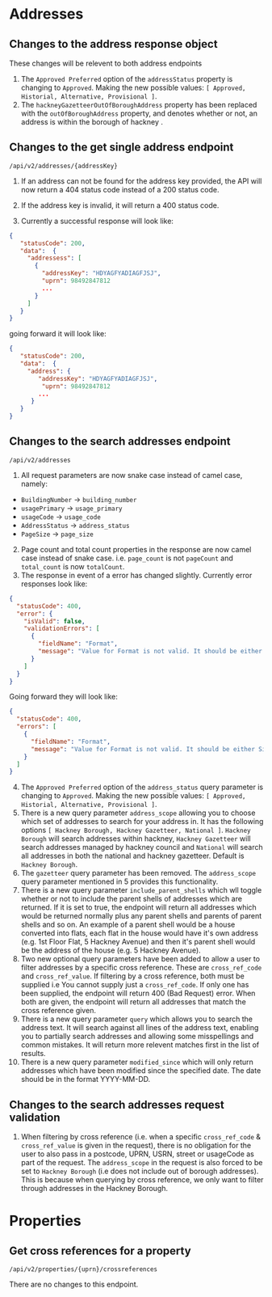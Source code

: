# Addresses
## Changes to the address response object
These changes will be relevent to both address endpoints
1. The `Approved Preferred` option of the `addressStatus` property is changing to `Approved`. Making the new possible values:
```[ Approved, Historial, Alternative, Provisional ]```.
2. The `hackneyGazetteerOutOfBoroughAddress` property has been replaced with the `outOfBoroughAddress` property, and denotes whether or not, an address is within the borough of hackney .

## Changes to the get single address endpoint
`/api/v2/addresses/{addressKey}`

1. If an address can not be found for the address key provided, the API will now return a 404 status code instead of a 200 status code.
2. If the address key is invalid, it will return a 400 status code.

3. Currently a successful response will look like:
```json
{
   "statusCode": 200,
   "data":  {
     "addressess": [
       {
         "addressKey": "HDYAGFYADIAGFJSJ",
         "uprn": 98492847812
         ...
       }
     ]
   }
}
```
going forward it will look like:
```json
{
   "statusCode": 200,
   "data":  {
     "address": {
        "addressKey": "HDYAGFYADIAGFJSJ",
         "uprn": 98492847812
        ...
      }
   }
}
```

## Changes to the search addresses endpoint
`/api/v2/addresses`

1. All request parameters are now snake case instead of camel case, namely:
  -  `BuildingNumber` -> `building_number`
  -  `usagePrimary` -> `usage_primary`
  -  `usageCode` -> `usage_code`
  -  `AddressStatus` -> `address_status`
  -  `PageSize` -> `page_size`
2. Page count and total count properties in the response are now camel case instead of snake case. i.e. `page_count` is not `pageCount` and `total_count` is now `totalCount`.
3. The response in event of a error has changed slightly. Currently error responses look like:
```json
{
  "statusCode": 400,
  "error": {
    "isValid": false,
    "validationErrors": [
      {
        "fieldName": "Format",
        "message": "Value for Format is not valid. It should be either Simple or Detailed"
      }
    ]
  }
}
```
Going forward they will look like:
```json
{
  "statusCode": 400,
  "errors": [
    {
      "fieldName": "Format",
      "message": "Value for Format is not valid. It should be either Simple or Detailed"
    }
  ]
}
```
4. The `Approved Preferred` option of the `address_status` query parameter is changing to `Approved`. Making the new possible values:
   ```[ Approved, Historial, Alternative, Provisional ]```.
5. There is a new query parameter `address_scope` allowing you to choose which set of addresses to search for your address in. It has the following options ```[ Hackney Borough, Hackney Gazetteer, National ]```. `Hackney Borough` will search addresses within hackney, `Hackney Gazetteer` will search addresses managed by hackney council and `National` will search all addresses in both the national and hackney gazetteer. Default is `Hackney Borough`. 
6. The `gazetteer` query parameter has been removed. The `address_scope` query parameter mentioned in 5 provides this functionality. 
7. There is a new query parameter `include_parent_shells` which wll toggle whether or not to include the parent shells of addresses which are returned. If it is set to true, the endpoint will return all addresses which would be returned normally plus any parent shells and parents of parent shells and so on.
An example of a parent shell would be a house converted into flats, each flat in the house would have it's own address (e.g. 1st Floor Flat, 5 Hackney Avenue) and then it's parent shell would be the address of the house (e.g. 5 Hackney Avenue).
8. Two new optional query parameters have been added to allow a user to filter addresses by a specific cross reference. These are `cross_ref_code` and `cross_ref_value`. If filtering by a cross reference, both must be supplied i.e You cannot supply just a `cross_ref_code`. If only one has been supplied, the endpoint will return 400 (Bad Request) error. When both are given, the endpoint will return all addresses that match the cross reference given.
9. There is a new query parameter `query` which allows you to search the address text. It will search against all lines of the address text, enabling you to partially search addresses and allowing some misspellings and common mistakes. It will return more relevent matches first in the list of results. 
10. There is a new query parameter `modified_since` which will only return addresses which have been modified since the specified date. The date should be in the format YYYY-MM-DD.

## Changes to the search addresses request validation
1. When filtering by cross reference (i.e. when a specific `cross_ref_code` & `cross_ref_value` is given in the request), there is no obligation for the user to also pass in a postcode, UPRN, USRN, street or usageCode as part of the request. The `address_scope` in the request is also forced to be set to `Hackney Borough` (i.e does not include out of borough addresses). This is because when querying by cross reference, we only want to filter through addresses in the Hackney Borough.

# Properties
## Get cross references for a property
`​/api​/v2​/properties​/{uprn}​/crossreferences`

There are no changes to this endpoint.
